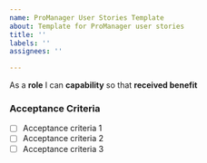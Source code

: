 ```yaml
---
name: ProManager User Stories Template
about: Template for ProManager user stories
title: ''
labels: ''
assignees: ''

---
```


As a **role** I can **capability** so that **received benefit**

### Acceptance Criteria
- [ ] Acceptance criteria 1
- [ ] Acceptance criteria 2
- [ ] Acceptance criteria 3
